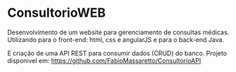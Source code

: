 # ConsultorioWEB

Desenvolvimento de um website para gerenciamento de consultas médicas. Utilizando para o front-end: html, css e 
angularJS e para o back-end Java.

E criação de uma API REST para consumir dados (CRUD) do banco. Projeto disponivel em: https://github.com/FabioMassaretto/ConsultorioAPI

